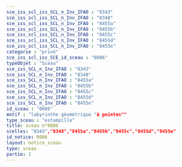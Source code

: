 ```yaml
---
sce_iss_scl_iss_SCL_n_Inv_IFAO : "8343"
sce_iss_scl_iss_SCL_n_Inv_IFAO : "8348"
sce_iss_scl_iss_SCL_n_Inv_IFAO : "8455a"
sce_iss_scl_iss_SCL_n_Inv_IFAO : "8455b"
sce_iss_scl_iss_SCL_n_Inv_IFAO : "8455c"
sce_iss_scl_iss_SCL_n_Inv_IFAO : "8455d"
sce_iss_scl_iss_SCL_n_Inv_IFAO : "8455e"
categorie : "privé"
sce_iss_scl_iss_SCE_id_sceau : "0086"
typeObjet : "Sceau"
sce_iss_SCL_n_Inv_IFAO : "8343"
sce_iss_SCL_n_Inv_IFAO : "8348"
sce_iss_SCL_n_Inv_IFAO : "8455a"
sce_iss_SCL_n_Inv_IFAO : "8455b"
sce_iss_SCL_n_Inv_IFAO : "8455c"
sce_iss_SCL_n_Inv_IFAO : "8455d"
sce_iss_SCL_n_Inv_IFAO : "8455e"
id_sceau : "0086"
motif : "labyrinthe géométrique "à pointes""
type_sceau : "estampille"
title: sceau n°0086
scelles: "8343","8348","8455a","8455b","8455c","8455d","8455e"
id_notice: 0086
layout: notice_sceau
type: sceau
partie: 1
---
```

